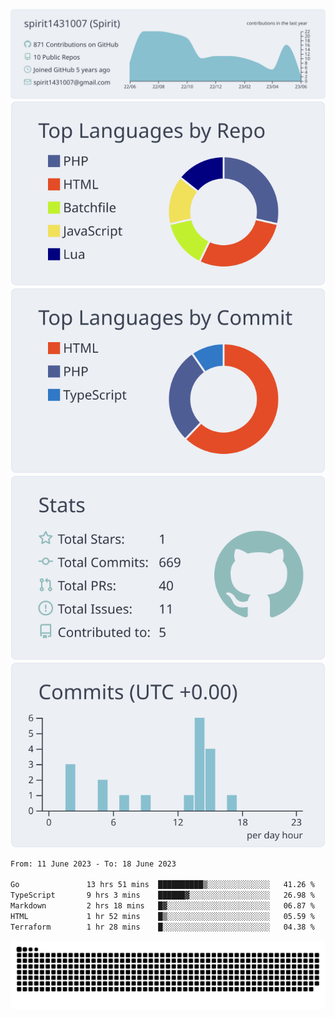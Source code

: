 [![](https://raw.githubusercontent.com/spirit1431007/spirit1431007/master/profile-summary-card-output/nord_bright/0-profile-details.svg)](https://git.io/spiritx)
[![](https://raw.githubusercontent.com/spirit1431007/spirit1431007/master/profile-summary-card-output/nord_bright/1-repos-per-language.svg)](https://git.io/spiritx) [![](https://raw.githubusercontent.com/spirit1431007/spirit1431007/master/profile-summary-card-output/nord_bright/2-most-commit-language.svg)](https://git.io/spiritx)
[![](https://raw.githubusercontent.com/spirit1431007/spirit1431007/master/profile-summary-card-output/nord_bright/3-stats.svg)](https://git.io/spiritx) [![](https://raw.githubusercontent.com/spirit1431007/spirit1431007/master/profile-summary-card-output/nord_bright/4-productive-time.svg)](https://git.io/spiritx)

<!--START_SECTION:waka-->

```txt
From: 11 June 2023 - To: 18 June 2023

Go               13 hrs 51 mins  ██████████▒░░░░░░░░░░░░░░   41.26 %
TypeScript       9 hrs 3 mins    ██████▓░░░░░░░░░░░░░░░░░░   26.98 %
Markdown         2 hrs 18 mins   █▓░░░░░░░░░░░░░░░░░░░░░░░   06.87 %
HTML             1 hr 52 mins    █▒░░░░░░░░░░░░░░░░░░░░░░░   05.59 %
Terraform        1 hr 28 mins    █░░░░░░░░░░░░░░░░░░░░░░░░   04.38 %
```

<!--END_SECTION:waka-->

![contribution](https://github.com/spirit1431007/spirit1431007/blob/output/github-contribution-grid-snake.svg)
